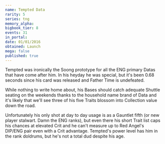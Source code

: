 ```yaml
---
name: Tempted Data
rarity: 5
series: tng
memory_alpha:
bigbook_tier: 8
events: 31
in_portal:
date: 01/01/2016
obtained: Launch
mega: false
published: true
---
```


Tempted was ironically the Soong prototype for all the ENG primary Datas that have come after him. In his heyday he was special, but it's been 0.68 seconds since his card was released and Father Time is undefeated.

While nothing to write home about, his Bases should catch adequate Shuttle seating on the weekends thanks to the household name brand of Data and it's likely that we'll see three of his five Traits blossom into Collection value down the road.

Unfortunately his only shot at day to day usage is as a Gauntlet fifth (or new player stalwart. Damn the ENG ranks), but even there his short Trait list caps his chances at elevated Crit and he can't measure up to Red Angel's DIP/ENG pair even with a Crit advantage. Tempted's power level has him in the rank doldrums, but he's not a total dud despite his age.
